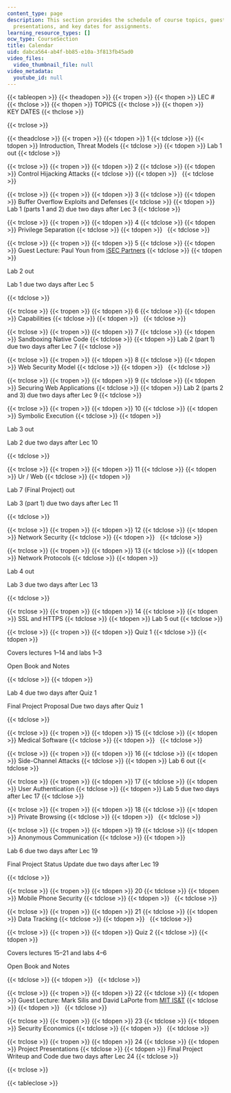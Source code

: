 ```yaml
---
content_type: page
description: This section provides the schedule of course topics, guest lectures,
  presentations, and key dates for assignments.
learning_resource_types: []
ocw_type: CourseSection
title: Calendar
uid: dabca564-ab4f-bb85-e10a-3f813fb45ad0
video_files:
  video_thumbnail_file: null
video_metadata:
  youtube_id: null
---
```


{{< tableopen >}}
{{< theadopen >}}
{{< tropen >}}
{{< thopen >}}
LEC #
{{< thclose >}}
{{< thopen >}}
TOPICS
{{< thclose >}}
{{< thopen >}}
KEY DATES
{{< thclose >}}

{{< trclose >}}

{{< theadclose >}}
{{< tropen >}}
{{< tdopen >}}
1
{{< tdclose >}}
{{< tdopen >}}
Introduction, Threat Models
{{< tdclose >}}
{{< tdopen >}}
Lab 1 out
{{< tdclose >}}

{{< trclose >}}
{{< tropen >}}
{{< tdopen >}}
2
{{< tdclose >}}
{{< tdopen >}}
Control Hijacking Attacks
{{< tdclose >}}
{{< tdopen >}}
 
{{< tdclose >}}

{{< trclose >}}
{{< tropen >}}
{{< tdopen >}}
3
{{< tdclose >}}
{{< tdopen >}}
Buffer Overflow Exploits and Defenses
{{< tdclose >}}
{{< tdopen >}}
Lab 1 (parts 1 and 2) due two days after Lec 3
{{< tdclose >}}

{{< trclose >}}
{{< tropen >}}
{{< tdopen >}}
4
{{< tdclose >}}
{{< tdopen >}}
Privilege Separation
{{< tdclose >}}
{{< tdopen >}}
 
{{< tdclose >}}

{{< trclose >}}
{{< tropen >}}
{{< tdopen >}}
5
{{< tdclose >}}
{{< tdopen >}}
Guest Lecture: Paul Youn from [iSEC Partners](https://www.isecpartners.com/)
{{< tdclose >}}
{{< tdopen >}}


Lab 2 out

Lab 1 due two days after Lec 5


{{< tdclose >}}

{{< trclose >}}
{{< tropen >}}
{{< tdopen >}}
6
{{< tdclose >}}
{{< tdopen >}}
Capabilities
{{< tdclose >}}
{{< tdopen >}}
 
{{< tdclose >}}

{{< trclose >}}
{{< tropen >}}
{{< tdopen >}}
7
{{< tdclose >}}
{{< tdopen >}}
Sandboxing Native Code
{{< tdclose >}}
{{< tdopen >}}
Lab 2 (part 1) due two days after Lec 7
{{< tdclose >}}

{{< trclose >}}
{{< tropen >}}
{{< tdopen >}}
8
{{< tdclose >}}
{{< tdopen >}}
Web Security Model
{{< tdclose >}}
{{< tdopen >}}
 
{{< tdclose >}}

{{< trclose >}}
{{< tropen >}}
{{< tdopen >}}
9
{{< tdclose >}}
{{< tdopen >}}
Securing Web Applications
{{< tdclose >}}
{{< tdopen >}}
Lab 2 (parts 2 and 3) due two days after Lec 9
{{< tdclose >}}

{{< trclose >}}
{{< tropen >}}
{{< tdopen >}}
10
{{< tdclose >}}
{{< tdopen >}}
Symbolic Execution
{{< tdclose >}}
{{< tdopen >}}


Lab 3 out

Lab 2 due two days after Lec 10


{{< tdclose >}}

{{< trclose >}}
{{< tropen >}}
{{< tdopen >}}
11
{{< tdclose >}}
{{< tdopen >}}
Ur / Web
{{< tdclose >}}
{{< tdopen >}}


Lab 7 (Final Project) out

Lab 3 (part 1) due two days after Lec 11


{{< tdclose >}}

{{< trclose >}}
{{< tropen >}}
{{< tdopen >}}
12
{{< tdclose >}}
{{< tdopen >}}
Network Security
{{< tdclose >}}
{{< tdopen >}}
 
{{< tdclose >}}

{{< trclose >}}
{{< tropen >}}
{{< tdopen >}}
13
{{< tdclose >}}
{{< tdopen >}}
Network Protocols
{{< tdclose >}}
{{< tdopen >}}


Lab 4 out

Lab 3 due two days after Lec 13


{{< tdclose >}}

{{< trclose >}}
{{< tropen >}}
{{< tdopen >}}
14
{{< tdclose >}}
{{< tdopen >}}
SSL and HTTPS
{{< tdclose >}}
{{< tdopen >}}
Lab 5 out
{{< tdclose >}}

{{< trclose >}}
{{< tropen >}}
{{< tdopen >}}
Quiz 1
{{< tdclose >}}
{{< tdopen >}}


Covers lectures 1–14 and labs 1–3

Open Book and Notes


{{< tdclose >}}
{{< tdopen >}}


Lab 4 due two days after Quiz 1

Final Project Proposal Due two days after Quiz 1


{{< tdclose >}}

{{< trclose >}}
{{< tropen >}}
{{< tdopen >}}
15
{{< tdclose >}}
{{< tdopen >}}
Medical Software
{{< tdclose >}}
{{< tdopen >}}
 
{{< tdclose >}}

{{< trclose >}}
{{< tropen >}}
{{< tdopen >}}
16
{{< tdclose >}}
{{< tdopen >}}
Side-Channel Attacks
{{< tdclose >}}
{{< tdopen >}}
Lab 6 out
{{< tdclose >}}

{{< trclose >}}
{{< tropen >}}
{{< tdopen >}}
17
{{< tdclose >}}
{{< tdopen >}}
User Authentication
{{< tdclose >}}
{{< tdopen >}}
Lab 5 due two days after Lec 17
{{< tdclose >}}

{{< trclose >}}
{{< tropen >}}
{{< tdopen >}}
18
{{< tdclose >}}
{{< tdopen >}}
Private Browsing
{{< tdclose >}}
{{< tdopen >}}
 
{{< tdclose >}}

{{< trclose >}}
{{< tropen >}}
{{< tdopen >}}
19
{{< tdclose >}}
{{< tdopen >}}
Anonymous Communication
{{< tdclose >}}
{{< tdopen >}}


Lab 6 due two days after Lec 19

Final Project Status Update due two days after Lec 19


{{< tdclose >}}

{{< trclose >}}
{{< tropen >}}
{{< tdopen >}}
20
{{< tdclose >}}
{{< tdopen >}}
Mobile Phone Security
{{< tdclose >}}
{{< tdopen >}}
 
{{< tdclose >}}

{{< trclose >}}
{{< tropen >}}
{{< tdopen >}}
21
{{< tdclose >}}
{{< tdopen >}}
Data Tracking
{{< tdclose >}}
{{< tdopen >}}
 
{{< tdclose >}}

{{< trclose >}}
{{< tropen >}}
{{< tdopen >}}
Quiz 2
{{< tdclose >}}
{{< tdopen >}}


Covers lectures 15–21 and labs 4–6

Open Book and Notes


{{< tdclose >}}
{{< tdopen >}}
 
{{< tdclose >}}

{{< trclose >}}
{{< tropen >}}
{{< tdopen >}}
22
{{< tdclose >}}
{{< tdopen >}}
Guest Lecture: Mark Silis and David LaPorte from [MIT IS&T](http://ist.mit.edu/)
{{< tdclose >}}
{{< tdopen >}}
 
{{< tdclose >}}

{{< trclose >}}
{{< tropen >}}
{{< tdopen >}}
23
{{< tdclose >}}
{{< tdopen >}}
Security Economics
{{< tdclose >}}
{{< tdopen >}}
 
{{< tdclose >}}

{{< trclose >}}
{{< tropen >}}
{{< tdopen >}}
24
{{< tdclose >}}
{{< tdopen >}}
Project Presentations
{{< tdclose >}}
{{< tdopen >}}
Final Project Writeup and Code due two days after Lec 24
{{< tdclose >}}

{{< trclose >}}

{{< tableclose >}}